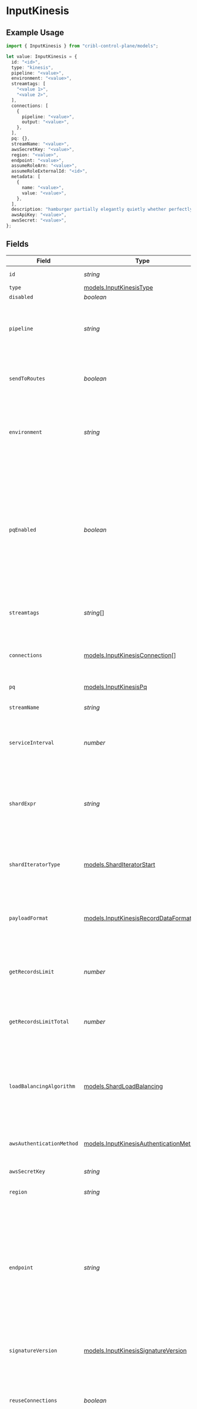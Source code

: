 # InputKinesis

## Example Usage

```typescript
import { InputKinesis } from "cribl-control-plane/models";

let value: InputKinesis = {
  id: "<id>",
  type: "kinesis",
  pipeline: "<value>",
  environment: "<value>",
  streamtags: [
    "<value 1>",
    "<value 2>",
  ],
  connections: [
    {
      pipeline: "<value>",
      output: "<value>",
    },
  ],
  pq: {},
  streamName: "<value>",
  awsSecretKey: "<value>",
  region: "<value>",
  endpoint: "<value>",
  assumeRoleArn: "<value>",
  assumeRoleExternalId: "<id>",
  metadata: [
    {
      name: "<value>",
      value: "<value>",
    },
  ],
  description: "hamburger partially elegantly quietly whether perfectly",
  awsApiKey: "<value>",
  awsSecret: "<value>",
};
```

## Fields

| Field                                                                                                                                                                                                                                        | Type                                                                                                                                                                                                                                         | Required                                                                                                                                                                                                                                     | Description                                                                                                                                                                                                                                  |
| -------------------------------------------------------------------------------------------------------------------------------------------------------------------------------------------------------------------------------------------- | -------------------------------------------------------------------------------------------------------------------------------------------------------------------------------------------------------------------------------------------- | -------------------------------------------------------------------------------------------------------------------------------------------------------------------------------------------------------------------------------------------- | -------------------------------------------------------------------------------------------------------------------------------------------------------------------------------------------------------------------------------------------- |
| `id`                                                                                                                                                                                                                                         | *string*                                                                                                                                                                                                                                     | :heavy_minus_sign:                                                                                                                                                                                                                           | Unique ID for this input                                                                                                                                                                                                                     |
| `type`                                                                                                                                                                                                                                       | [models.InputKinesisType](../models/inputkinesistype.md)                                                                                                                                                                                     | :heavy_minus_sign:                                                                                                                                                                                                                           | N/A                                                                                                                                                                                                                                          |
| `disabled`                                                                                                                                                                                                                                   | *boolean*                                                                                                                                                                                                                                    | :heavy_minus_sign:                                                                                                                                                                                                                           | N/A                                                                                                                                                                                                                                          |
| `pipeline`                                                                                                                                                                                                                                   | *string*                                                                                                                                                                                                                                     | :heavy_minus_sign:                                                                                                                                                                                                                           | Pipeline to process data from this Source before sending it through the Routes                                                                                                                                                               |
| `sendToRoutes`                                                                                                                                                                                                                               | *boolean*                                                                                                                                                                                                                                    | :heavy_minus_sign:                                                                                                                                                                                                                           | Select whether to send data to Routes, or directly to Destinations.                                                                                                                                                                          |
| `environment`                                                                                                                                                                                                                                | *string*                                                                                                                                                                                                                                     | :heavy_minus_sign:                                                                                                                                                                                                                           | Optionally, enable this config only on a specified Git branch. If empty, will be enabled everywhere.                                                                                                                                         |
| `pqEnabled`                                                                                                                                                                                                                                  | *boolean*                                                                                                                                                                                                                                    | :heavy_minus_sign:                                                                                                                                                                                                                           | Use a disk queue to minimize data loss when connected services block. See [Cribl Docs](https://docs.cribl.io/stream/persistent-queues) for PQ defaults (Cribl-managed Cloud Workers) and configuration options (on-prem and hybrid Workers). |
| `streamtags`                                                                                                                                                                                                                                 | *string*[]                                                                                                                                                                                                                                   | :heavy_minus_sign:                                                                                                                                                                                                                           | Tags for filtering and grouping in @{product}                                                                                                                                                                                                |
| `connections`                                                                                                                                                                                                                                | [models.InputKinesisConnection](../models/inputkinesisconnection.md)[]                                                                                                                                                                       | :heavy_minus_sign:                                                                                                                                                                                                                           | Direct connections to Destinations, and optionally via a Pipeline or a Pack                                                                                                                                                                  |
| `pq`                                                                                                                                                                                                                                         | [models.InputKinesisPq](../models/inputkinesispq.md)                                                                                                                                                                                         | :heavy_minus_sign:                                                                                                                                                                                                                           | N/A                                                                                                                                                                                                                                          |
| `streamName`                                                                                                                                                                                                                                 | *string*                                                                                                                                                                                                                                     | :heavy_check_mark:                                                                                                                                                                                                                           | Kinesis Data Stream to read data from                                                                                                                                                                                                        |
| `serviceInterval`                                                                                                                                                                                                                            | *number*                                                                                                                                                                                                                                     | :heavy_minus_sign:                                                                                                                                                                                                                           | Time interval in minutes between consecutive service calls                                                                                                                                                                                   |
| `shardExpr`                                                                                                                                                                                                                                  | *string*                                                                                                                                                                                                                                     | :heavy_minus_sign:                                                                                                                                                                                                                           | A JavaScript expression to be called with each shardId for the stream. If the expression evaluates to a truthy value, the shard will be processed.                                                                                           |
| `shardIteratorType`                                                                                                                                                                                                                          | [models.ShardIteratorStart](../models/sharditeratorstart.md)                                                                                                                                                                                 | :heavy_minus_sign:                                                                                                                                                                                                                           | Location at which to start reading a shard for the first time                                                                                                                                                                                |
| `payloadFormat`                                                                                                                                                                                                                              | [models.InputKinesisRecordDataFormat](../models/inputkinesisrecorddataformat.md)                                                                                                                                                             | :heavy_minus_sign:                                                                                                                                                                                                                           | Format of data inside the Kinesis Stream records. Gzip compression is automatically detected.                                                                                                                                                |
| `getRecordsLimit`                                                                                                                                                                                                                            | *number*                                                                                                                                                                                                                                     | :heavy_minus_sign:                                                                                                                                                                                                                           | Maximum number of records per getRecords call                                                                                                                                                                                                |
| `getRecordsLimitTotal`                                                                                                                                                                                                                       | *number*                                                                                                                                                                                                                                     | :heavy_minus_sign:                                                                                                                                                                                                                           | Maximum number of records, across all shards, to pull down at once per Worker Process                                                                                                                                                        |
| `loadBalancingAlgorithm`                                                                                                                                                                                                                     | [models.ShardLoadBalancing](../models/shardloadbalancing.md)                                                                                                                                                                                 | :heavy_minus_sign:                                                                                                                                                                                                                           | The load-balancing algorithm to use for spreading out shards across Workers and Worker Processes                                                                                                                                             |
| `awsAuthenticationMethod`                                                                                                                                                                                                                    | [models.InputKinesisAuthenticationMethod](../models/inputkinesisauthenticationmethod.md)                                                                                                                                                     | :heavy_minus_sign:                                                                                                                                                                                                                           | AWS authentication method. Choose Auto to use IAM roles.                                                                                                                                                                                     |
| `awsSecretKey`                                                                                                                                                                                                                               | *string*                                                                                                                                                                                                                                     | :heavy_minus_sign:                                                                                                                                                                                                                           | N/A                                                                                                                                                                                                                                          |
| `region`                                                                                                                                                                                                                                     | *string*                                                                                                                                                                                                                                     | :heavy_check_mark:                                                                                                                                                                                                                           | Region where the Kinesis stream is located                                                                                                                                                                                                   |
| `endpoint`                                                                                                                                                                                                                                   | *string*                                                                                                                                                                                                                                     | :heavy_minus_sign:                                                                                                                                                                                                                           | Kinesis stream service endpoint. If empty, defaults to the AWS Region-specific endpoint. Otherwise, it must point to Kinesis stream-compatible endpoint.                                                                                     |
| `signatureVersion`                                                                                                                                                                                                                           | [models.InputKinesisSignatureVersion](../models/inputkinesissignatureversion.md)                                                                                                                                                             | :heavy_minus_sign:                                                                                                                                                                                                                           | Signature version to use for signing Kinesis stream requests                                                                                                                                                                                 |
| `reuseConnections`                                                                                                                                                                                                                           | *boolean*                                                                                                                                                                                                                                    | :heavy_minus_sign:                                                                                                                                                                                                                           | Reuse connections between requests, which can improve performance                                                                                                                                                                            |
| `rejectUnauthorized`                                                                                                                                                                                                                         | *boolean*                                                                                                                                                                                                                                    | :heavy_minus_sign:                                                                                                                                                                                                                           | Reject certificates that cannot be verified against a valid CA, such as self-signed certificates                                                                                                                                             |
| `enableAssumeRole`                                                                                                                                                                                                                           | *boolean*                                                                                                                                                                                                                                    | :heavy_minus_sign:                                                                                                                                                                                                                           | Use Assume Role credentials to access Kinesis stream                                                                                                                                                                                         |
| `assumeRoleArn`                                                                                                                                                                                                                              | *string*                                                                                                                                                                                                                                     | :heavy_minus_sign:                                                                                                                                                                                                                           | Amazon Resource Name (ARN) of the role to assume                                                                                                                                                                                             |
| `assumeRoleExternalId`                                                                                                                                                                                                                       | *string*                                                                                                                                                                                                                                     | :heavy_minus_sign:                                                                                                                                                                                                                           | External ID to use when assuming role                                                                                                                                                                                                        |
| `durationSeconds`                                                                                                                                                                                                                            | *number*                                                                                                                                                                                                                                     | :heavy_minus_sign:                                                                                                                                                                                                                           | Duration of the assumed role's session, in seconds. Minimum is 900 (15 minutes), default is 3600 (1 hour), and maximum is 43200 (12 hours).                                                                                                  |
| `verifyKPLCheckSums`                                                                                                                                                                                                                         | *boolean*                                                                                                                                                                                                                                    | :heavy_minus_sign:                                                                                                                                                                                                                           | Verify Kinesis Producer Library (KPL) event checksums                                                                                                                                                                                        |
| `avoidDuplicates`                                                                                                                                                                                                                            | *boolean*                                                                                                                                                                                                                                    | :heavy_minus_sign:                                                                                                                                                                                                                           | When resuming streaming from a stored state, Stream will read the next available record, rather than rereading the last-read record. Enabling this setting can cause data loss after a Worker Node's unexpected shutdown or restart.         |
| `metadata`                                                                                                                                                                                                                                   | [models.InputKinesisMetadatum](../models/inputkinesismetadatum.md)[]                                                                                                                                                                         | :heavy_minus_sign:                                                                                                                                                                                                                           | Fields to add to events from this input                                                                                                                                                                                                      |
| `description`                                                                                                                                                                                                                                | *string*                                                                                                                                                                                                                                     | :heavy_minus_sign:                                                                                                                                                                                                                           | N/A                                                                                                                                                                                                                                          |
| `awsApiKey`                                                                                                                                                                                                                                  | *string*                                                                                                                                                                                                                                     | :heavy_minus_sign:                                                                                                                                                                                                                           | N/A                                                                                                                                                                                                                                          |
| `awsSecret`                                                                                                                                                                                                                                  | *string*                                                                                                                                                                                                                                     | :heavy_minus_sign:                                                                                                                                                                                                                           | Select or create a stored secret that references your access key and secret key                                                                                                                                                              |